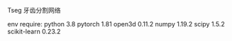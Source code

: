 Tseg
牙齿分割网络

env require:
python 3.8
pytorch 1.81
open3d 0.11.2
numpy 1.19.2
scipy 1.5.2
scikit-learn 0.23.2
